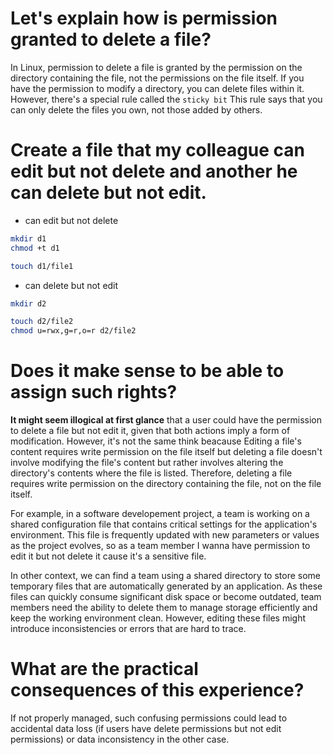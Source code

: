 # Let's explain how is permission granted to delete a file?
In Linux, permission to delete a file is granted by the permission on the directory containing the file, not the permissions on the file itself. If you have the permission to modify a directory, you can delete files within it. However, there's a special rule called the `sticky bit` This rule says that you can only delete the files you own, not those added by others.

# Create a file that my colleague can edit but not delete and another he can delete but not edit.
- can edit but not delete
```bash 
mkdir d1 
chmod +t d1
```
```bash
touch d1/file1 
```
- can delete but not edit
```bash
mkdir d2
```
```bash
touch d2/file2
chmod u=rwx,g=r,o=r d2/file2
```
# Does it make sense to be able to assign such rights?
**It might seem illogical at first glance** that a user could have the permission to delete a file but not edit it, given that both actions imply a form of modification. However, it's not the same think beacause Editing a file's content requires write permission on the file itself but deleting a file doesn't involve modifying the file's content but rather involves altering the directory's contents where the file is listed. Therefore, deleting a file requires write permission on the directory containing the file, not on the file itself.

For example, in a software developement project, a team is working on a shared configuration file that contains critical settings for the application's environment. This file is frequently updated with new parameters or values as the project evolves, so as a team member I wanna have permission to edit it but not delete it cause it's a sensitive file.

In other context, we can find a team using a shared directory to store some temporary files that are automatically generated by an application. As these files can quickly consume significant disk space or become outdated, team members need the ability to delete them to manage storage efficiently and keep the working environment clean. However, editing these files might introduce inconsistencies or errors that are hard to trace.
# What are the practical consequences of this experience?
If not properly managed, such confusing permissions could lead to accidental data loss (if users have delete permissions but not edit permissions) or data inconsistency in the other case.